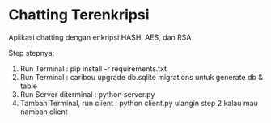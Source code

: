 # Chatting Terenkripsi
Aplikasi chatting dengan enkripsi HASH, AES, dan RSA

Step stepnya:
1. Run Terminal : pip install -r requirements.txt
2. Run Terminal : caribou upgrade db.sqlite migrations untuk generate db & table
2. Run Server diterminal : python server.py
3. Tambah Terminal, run client : python client.py 
ulangin step 2 kalau mau nambah client
